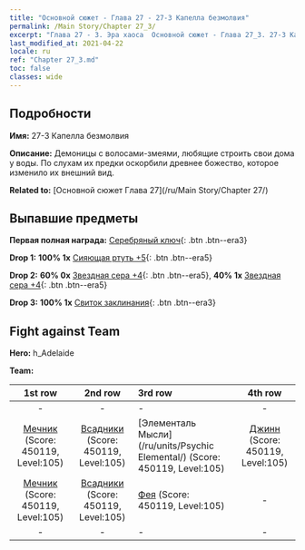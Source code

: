 ```yaml
---
title: "Основной сюжет - Глава 27 - 27-3 Капелла безмолвия"
permalink: /Main Story/Chapter 27_3/
excerpt: "Глава 27 - 3. Эра хаоса  Основной сюжет - Глава 27_3. 27-3 Капелла безмолвия"
last_modified_at: 2021-04-22
locale: ru
ref: "Chapter 27_3.md"
toc: false
classes: wide
---
```


## Подробности

 **Имя:** 27-3 Капелла безмолвия

 **Описание:** Демоницы с волосами-змеями, любящие строить свои дома у воды. По слухам их предки оскорбили древнее божество, которое изменило их внешний вид.

 **Related to:** [Основной сюжет Глава 27](/ru/Main Story/Chapter 27/)

## Выпавшие предметы

 **Первая полная награда:** [Серебряный ключ](/ItemsRU/con_693/){: .btn .btn--era3}

 **Drop 1:** **100% 1x** [Сияющая ртуть +5](/ItemsRU/mat_98/){: .btn .btn--era5}

 **Drop 2:** **60% 0x** [Звездная сера +4](/ItemsRU/mat_92/){: .btn .btn--era5}, **40% 1x** [Звездная сера +4](/ItemsRU/mat_92/){: .btn .btn--era5}

 **Drop 3:** **100% 1x** [Свиток заклинания](/ItemsRU/con_694/){: .btn .btn--era3}


## Fight against Team
 **Hero:** h_Adelaide

 **Team:**


  | 1st row | 2nd row | 3rd row | 4th row |
  |:----:|:----:|:----|:----:|
  | - | - | - | - |
  | [Мечник](/ru/units/Swordsman/) (Score: 450119, Level:105)  | [Всадники](/ru/units/Cavalier/) (Score: 450119, Level:105)  | [Элементаль Мысли](/ru/units/Psychic Elemental/) (Score: 450119, Level:105)  | [Джинн](/ru/units/Genie/) (Score: 450119, Level:105)  |
  | [Мечник](/ru/units/Swordsman/) (Score: 450119, Level:105)  | [Всадники](/ru/units/Cavalier/) (Score: 450119, Level:105)  | [Фея](/ru/units/Sprite/) (Score: 450119, Level:105)  | - |
  | - | - | - | - |


